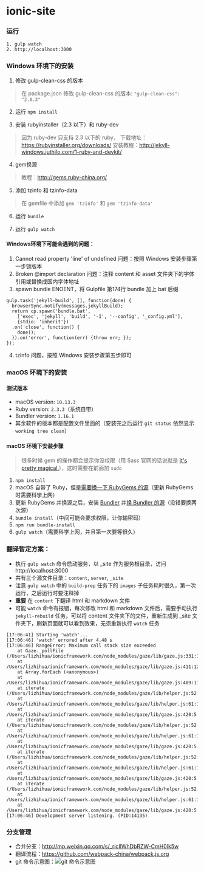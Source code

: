 ionic-site
==========

### 运行
```
1. gulp watch
2. http://localhost:3000
```


### Windows 环境下的安装

1. 修改 gulp-clean-css 的版本

> 在 package.json 修改 gulp-clean-css 的版本: `"gulp-clean-css": "2.0.3"`

2. 运行 `npm install`

3. 安装 rubyinstaller（2.3 以下）和 ruby-dev

> 因为 ruby-dev 只支持 2.3 以下的 ruby，
下载地址：https://rubyinstaller.org/downloads/
安装教程：http://jekyll-windows.juthilo.com/1-ruby-and-devkit/

4. gem换源

> 教程：http://gems.ruby-china.org/

5. 添加 tzinfo 和 tzinfo-data
> 在 gemfile 中添加 `gem 'tzinfo'` 和 `gem 'tzinfo-data'`

6. 运行 `bundle`

7. 运行 `gulp watch`

#### Windows环境下可能会遇到的问题：

1. Cannot read property 'line' of undefined 问题：按照 Windows 安装步骤第一步锁版本
2. Broken @import declaration 问题：注释 content 和 asset 文件夹下的字体引用或替换成国内字体地址
3. spawn bundle ENOENT，将 Gulpfile 第174行 bundle 加上 bat 后缀
```
gulp.task('jekyll-build', [], function(done) {
  browserSync.notify(messages.jekyllBuild);
  return cp.spawn('bundle.bat',
    ['exec', 'jekyll', 'build', '-I', '--config', '_config.yml'],
    {stdio: 'inherit'})
  .on('close', function() {
    done();
  }).on('error', function(err) {throw err; });
});
```
4. tzinfo 问题，按照 Windows 安装步骤第五步即可

### macOS 环境下的安装

#### 测试版本

- macOS version: `10.13.3`
- Ruby version: `2.3.3`（系统自带）
- Bundler version: `1.16.1`
- 其余软件的版本都是配置文件里面的（安装完之后运行 `git status` 依然显示 `working tree clean`）

#### macOS 环境下安装步骤

> 很多时候 gem 的操作都会提示你没权限（用 Sass 官网的话说就是 [It's pretty magical.](https://sass-lang.com/install)），这时需要在前面加 `sudo`

1. `npm install`
1. macOS 自带了 Ruby，但是[需要换一下 RubyGems 的源](https://gems.ruby-china.org/)（更新 RubyGems 时需要科学上网）
1. 更新 RubyGems 并换源之后，安装 [Bundler](http://bundler.io/) 并[换 Bundler 的源](https://gems.ruby-china.org/)（没错要换两次源）
1. `bundle install`（中间可能会要求权限，让你输密码）
1. `npm run bundle-install`
1. `gulp watch`（需要科学上网，并且第一次要等很久）

### 翻译暂定方案：

- 执行 `gulp watch` 命令启动服务，以 _site 作为服务根目录，访问 http://localhost:3000
- 共有三个源文件目录：`content`, `server`, `_site`
- 注意 `gulp watch` 中的 `build-prep` 任务下的 `images` 子任务耗时很久，第一次运行，之后运行时要注释掉
- **重要** 在 `content` 下翻译 html 和 markdown 文件
- 可能 `watch` 命令有报错，每次修改 html 和 markdown 文件后，需要手动执行 `jekyll-rebuild` 任务，可以将 content 文件夹下的文件，重新生成到 _site 文件夹下，刷新页面就可以看到效果，无须重新执行 `watch` 任务

```
[17:06:41] Starting 'watch'...
[17:06:46] 'watch' errored after 4.48 s
[17:06:46] RangeError: Maximum call stack size exceeded
    at Gaze._pollFile (/Users/lizhihua/ionicframework.com/node_modules/gaze/lib/gaze.js:331:19)
    at /Users/lizhihua/ionicframework.com/node_modules/gaze/lib/gaze.js:411:12
    at Array.forEach (<anonymous>)
    at /Users/lizhihua/ionicframework.com/node_modules/gaze/lib/gaze.js:409:11
    at iterate (/Users/lizhihua/ionicframework.com/node_modules/gaze/lib/helper.js:52:5)
    at /Users/lizhihua/ionicframework.com/node_modules/gaze/lib/helper.js:61:11
    at /Users/lizhihua/ionicframework.com/node_modules/gaze/lib/gaze.js:420:5
    at iterate (/Users/lizhihua/ionicframework.com/node_modules/gaze/lib/helper.js:52:5)
    at /Users/lizhihua/ionicframework.com/node_modules/gaze/lib/helper.js:61:11
    at /Users/lizhihua/ionicframework.com/node_modules/gaze/lib/gaze.js:420:5
    at iterate (/Users/lizhihua/ionicframework.com/node_modules/gaze/lib/helper.js:52:5)
    at /Users/lizhihua/ionicframework.com/node_modules/gaze/lib/helper.js:61:11
    at /Users/lizhihua/ionicframework.com/node_modules/gaze/lib/gaze.js:420:5
    at iterate (/Users/lizhihua/ionicframework.com/node_modules/gaze/lib/helper.js:52:5)
    at /Users/lizhihua/ionicframework.com/node_modules/gaze/lib/helper.js:61:11
    at /Users/lizhihua/ionicframework.com/node_modules/gaze/lib/gaze.js:420:5
[17:06:46] Development server listening. (PID:14135)
```

### 分支管理
- 合并分支：http://mp.weixin.qq.com/s/_ricIlWhDbRZW-CmH0Ik5w
- 翻译流程：https://github.com/webpack-china/webpack.js.org
- git 命令示意图：![git 命令示意图](https://camo.githubusercontent.com/6f9cc78d28f03cf60b148d368cf89160c807c08c/687474703a2f2f7030773575717736622e626b742e636c6f7564646e2e636f6d2f696d6167652f706e672f7765627061636b2545372542462542422545382541462539312545362542352538312545372541382538422545352539422542452e706e67)
